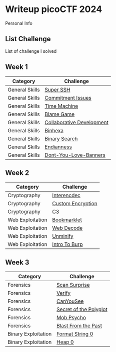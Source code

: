 # **Writeup picoCTF 2024**
Personal Info
## **List Challenge**
List of challenge I solved
## **Week 1**
| **Category**    | **Challenge**                       |
| -------------   | -------------                       |
| General Skills |[Super SSH](General%20Skills/superssh-solve.md)|
| General Skills |[Commitment Issues](General%20Skills/commitment-solve.md)|
| General Skills |[Time Machine](General%20Skills/timemachine-solve.md)|
| General Skills |[Blame Game](General%20Skills/blamegame-solve.md)|
| General Skills |[Collaborative Development](General%20Skills/collaborative-solve.md)|
| General Skills |[Binhexa](General%20Skills/binhexa-solve.md)|
| General Skills |[Binary Search](General%20Skills/binarysearch-solve.md)|
| General Skills |[Endianness](General%20Skills/endianness-solve.md)|
| General Skills |[Dont-You-Love-Banners](General%20Skills/dontyoulovebanner-solve.md)|

## **Week 2**
| **Category**    | **Challenge**                       |
| -------------   | -------------                       |
| Cryptography |[Interencdec](Cryptography/interencdec-solve.md)|
| Cryptography |[Custom Encryption](Cryptography/customencryption-solve.md)|
| Cryptography |[C3](Cryptography/c3-solve.md)|
| Web Exploitation |[Bookmarklet](Web%20Exploitation/bookmarklet-solve.md)|
| Web Exploitation |[Web Decode](Web%20Exploitation/webdecode-solve.md)|
| Web Exploitation |[Unminify](Web%20Exploitation/unminify-solve.md)|
| Web Exploitation |[Intro To Burp](Web%20Exploitation/introtoburp-solve.md)|

## **Week 3**
| **Category**    | **Challenge**                       |
| -------------   | -------------                       |
| Forensics |[Scan Surprise](Forensics/scansurprise-solve.md)|
| Forensics |[Verify](Forensics/verify-solve.md)|
| Forensics |[CanYouSee](Forensics/canyousee-solve.md)|
| Forensics |[Secret of the Polyglot](Forensics/secretofthepolygot-solve.md)|
| Forensics |[Mob Psycho](Forensics/mobpyscho-solve.md)|
| Forensics |[Blast From the Past](Forensics/blastfrompast-solve.md)|
| Binary Exploitation |[Format String 0](Binary%20Exploitation/formatstring0-solve.md)|
| Binary Exploitation |[Heap 0](Binary%20Exploitation/heap0-solve.md)|



